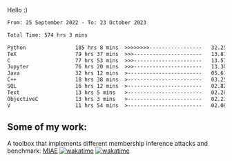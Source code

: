 Hello :)


<!--START_SECTION:waka-->

```txt
From: 25 September 2022 - To: 23 October 2023

Total Time: 574 hrs 3 mins

Python                185 hrs 8 mins  >>>>>>>>-----------------   32.25 %
TeX                   79 hrs 37 mins  >>>----------------------   13.87 %
C                     77 hrs 53 mins  >>>----------------------   13.57 %
Jupyter               76 hrs 20 mins  >>>----------------------   13.30 %
Java                  32 hrs 12 mins  >------------------------   05.61 %
C++                   18 hrs 38 mins  >------------------------   03.25 %
SQL                   16 hrs 12 mins  >------------------------   02.82 %
Text                  13 hrs 5 mins   >------------------------   02.28 %
ObjectiveC            13 hrs 3 mins   >------------------------   02.27 %
V                     11 hrs 54 mins  >------------------------   02.08 %
```

<!--END_SECTION:waka-->

## Some of my work: 

A toolbox that implements different membership inference attacks and benchmark: [MIAE](https://github.com/RPI-DSPlab) [![wakatime](https://wakatime.com/badge/user/18ac89f5-baf8-49e6-a5ee-d9272435ce3a/project/3e6541fd-578f-4d9d-9080-f2a42b2d10e1.svg)](https://wakatime.com/badge/user/18ac89f5-baf8-49e6-a5ee-d9272435ce3a/project/3e6541fd-578f-4d9d-9080-f2a42b2d10e1) [![wakatime](https://wakatime.com/badge/user/18ac89f5-baf8-49e6-a5ee-d9272435ce3a/project/5d5826e9-c6d6-4d86-8b00-0d1608c5f167.svg)](https://wakatime.com/badge/user/18ac89f5-baf8-49e6-a5ee-d9272435ce3a/project/5d5826e9-c6d6-4d86-8b00-0d1608c5f167)
